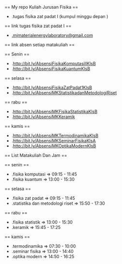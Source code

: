 == My repo Kuliah Jurusan Fisika ==

* .tugas fisika zat padat I (kumpul minggu depan )

== link tugas fisika zat padat I ==
* .mjmaterialenergylaboratory@gmail.com


== link absen setiap matakuliah ==

== Senin ==
* .http://bit.ly/AbsensiFisikaKomputasiIIKlsB
* .http://bit.ly/AbsensiFisikaKuantumKlsB

== selasa ==
* .http://bit.ly/AbsensiFisikaZatPadat1KlsB
* .http://bit.ly/AbsensiMKStatistikadanMetodologiRiset

== rabu ==
* .http://bit.ly/AbsensiMKFisikaStatistikaKlsB
* .http://bit.ly/AbsensiMKKeramik

== kamis ==
* .http://bit.ly/AbsensiMKTermodinamikaKlsB
* .http://bit.ly/AbsensiMKSeminarFisikaKlsA
* .http://bit.ly/AbsensiMKOptikaModernKlsB

== List Matakuliah Dan Jam ==

== senin ==
* .fisika komputasi => 09:15 - 11:45
* .fisika kuantum => 13:00 - 15:30

== selasa ==
* .fisika zat padat => 09:15 - 11:45
* .statistika dan metodologi riset => 15:50 - 17:30

== rabu ==
* .fisika statistik => 13:00 - 15:30
* .keramik => 15:45 - 17:25

== kamis ==
* .termodinamika => 07:30 - 10:00
* .seminar fisika => 13:00 - 14:40
* .optika modern => 14:50 - 16:25
